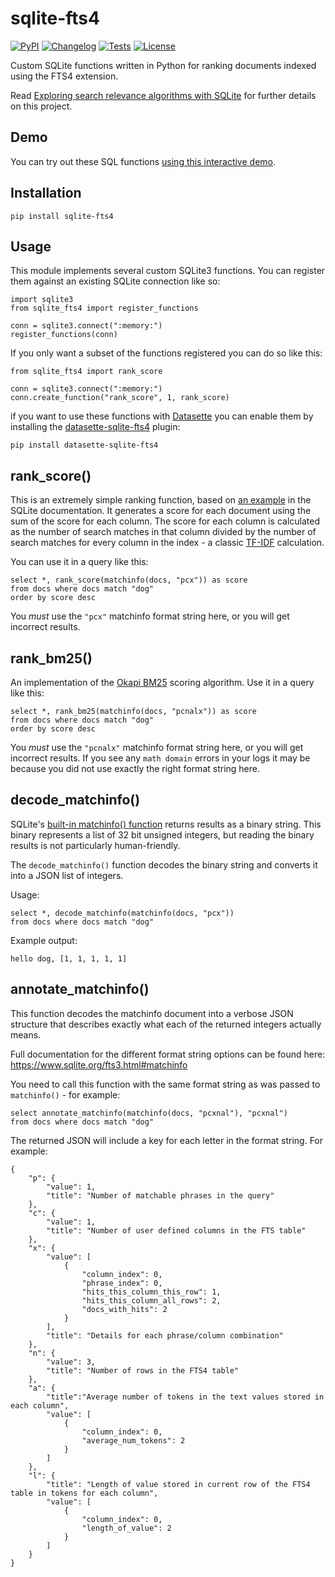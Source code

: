 # sqlite-fts4

[![PyPI](https://img.shields.io/pypi/v/sqlite-fts4.svg)](https://pypi.org/project/sqlite-fts4/)
[![Changelog](https://img.shields.io/github/v/release/simonw/sqlite-fts4?include_prereleases&label=changelog)](https://github.com/simonw/sqlite-fts4/releases)
[![Tests](https://github.com/simonw/sqlite-fts4/workflows/Test/badge.svg)](https://github.com/simonw/sqlite-fts4/actions?query=workflow%3ATest)
[![License](https://img.shields.io/badge/license-Apache%202.0-blue.svg)](https://github.com/simonw/sqlite-fts4/blob/main/LICENSE)

Custom SQLite functions written in Python for ranking documents indexed using the FTS4 extension.

Read [Exploring search relevance algorithms with SQLite](https://simonwillison.net/2019/Jan/7/exploring-search-relevance-algorithms-sqlite/) for further details on this project.

## Demo

You can try out these SQL functions [using this interactive demo](https://datasette-sqlite-fts4.datasette.io/24ways-fts4?sql=select%0D%0A++++json_object%28%0D%0A++++++++"label"%2C+articles.title%2C+"href"%2C+articles.url%0D%0A++++%29+as+article%2C%0D%0A++++articles.author%2C%0D%0A++++rank_score%28matchinfo%28articles_fts%2C+"pcx"%29%29+as+score%2C%0D%0A++++rank_bm25%28matchinfo%28articles_fts%2C+"pcnalx"%29%29+as+bm25%2C%0D%0A++++json_object%28%0D%0A++++++++"pre"%2C+annotate_matchinfo%28matchinfo%28articles_fts%2C+"pcxnalyb"%29%2C+"pcxnalyb"%29%0D%0A++++%29+as+annotated_matchinfo%2C%0D%0A++++matchinfo%28articles_fts%2C+"pcxnalyb"%29+as+matchinfo%2C%0D%0A++++decode_matchinfo%28matchinfo%28articles_fts%2C+"pcxnalyb"%29%29+as+decoded_matchinfo%0D%0Afrom%0D%0A++++articles_fts+join+articles+on+articles.rowid+%3D+articles_fts.rowid%0D%0Awhere%0D%0A++++articles_fts+match+%3Asearch%0D%0Aorder+by+bm25&search=jquery+maps).

## Installation

    pip install sqlite-fts4

## Usage

This module implements several custom SQLite3 functions. You can register them against an existing SQLite connection like so:

    import sqlite3
    from sqlite_fts4 import register_functions

    conn = sqlite3.connect(":memory:")
    register_functions(conn)

If you only want a subset of the functions registered you can do so like this:

    from sqlite_fts4 import rank_score

    conn = sqlite3.connect(":memory:")
    conn.create_function("rank_score", 1, rank_score)

if you want to use these functions with [Datasette](https://github.com/simonw/datasette) you can enable them by installing the [datasette-sqlite-fts4](https://github.com/simonw/datasette-sqlite-fts4) plugin:

    pip install datasette-sqlite-fts4

## rank_score()

This is an extremely simple ranking function, based on [an example](https://www.sqlite.org/fts3.html#appendix_a) in the SQLite documentation. It generates a score for each document using the sum of the score for each column. The score for each column is calculated as the number of search matches in that column divided by the number of search matches for every column in the index - a classic [TF-IDF](https://en.wikipedia.org/wiki/Tf%E2%80%93idf) calculation.

You can use it in a query like this:

    select *, rank_score(matchinfo(docs, "pcx")) as score
    from docs where docs match "dog"
    order by score desc

You *must* use the `"pcx"` matchinfo format string here, or you will get incorrect results.

## rank_bm25()

An implementation of the [Okapi BM25](https://en.wikipedia.org/wiki/Okapi_BM25) scoring algorithm. Use it in a query like this:

    select *, rank_bm25(matchinfo(docs, "pcnalx")) as score
    from docs where docs match "dog"
    order by score desc

You *must* use the `"pcnalx"` matchinfo format string here, or you will get incorrect results. If you see any `math domain` errors in your logs it may be because you did not use exactly the right format string here.

## decode_matchinfo()

SQLite's [built-in matchinfo() function](https://www.sqlite.org/fts3.html#matchinfo) returns results as a binary string. This binary represents a list of 32 bit unsigned integers, but reading the binary results is not particularly human-friendly.

The `decode_matchinfo()` function decodes the binary string and converts it into a JSON list of integers.

Usage:

    select *, decode_matchinfo(matchinfo(docs, "pcx"))
    from docs where docs match "dog"

Example output:

    hello dog, [1, 1, 1, 1, 1]

## annotate_matchinfo()

This function decodes the matchinfo document into a verbose JSON structure that describes exactly what each of the returned integers actually means.

Full documentation for the different format string options can be found here: https://www.sqlite.org/fts3.html#matchinfo

You need to call this function with the same format string as was passed to `matchinfo()` - for example:

    select annotate_matchinfo(matchinfo(docs, "pcxnal"), "pcxnal")
    from docs where docs match "dog"

The returned JSON will include a key for each letter in the format string. For example:

    {
        "p": {
            "value": 1,
            "title": "Number of matchable phrases in the query"
        },
        "c": {
            "value": 1,
            "title": "Number of user defined columns in the FTS table"
        },
        "x": {
            "value": [
                {
                    "column_index": 0,
                    "phrase_index": 0,
                    "hits_this_column_this_row": 1,
                    "hits_this_column_all_rows": 2,
                    "docs_with_hits": 2
                }
            ],
            "title": "Details for each phrase/column combination"
        },
        "n": {
            "value": 3,
            "title": "Number of rows in the FTS4 table"
        },
        "a": {
            "title":"Average number of tokens in the text values stored in each column",
            "value": [
                {
                    "column_index": 0,
                    "average_num_tokens": 2
                }
            ]
        },
        "l": {
            "title": "Length of value stored in current row of the FTS4 table in tokens for each column",
            "value": [
                {
                    "column_index": 0,
                    "length_of_value": 2
                }
            ]
        }
    }
